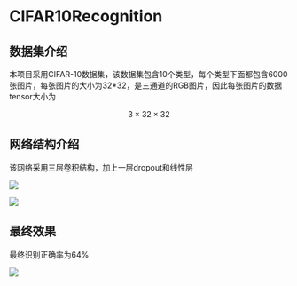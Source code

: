 # CIFAR10Recognition

## 数据集介绍

本项目采用CIFAR-10数据集，该数据集包含10个类型，每个类型下面都包含6000张图片，每张图片的大小为32*32，是三通道的RGB图片，因此每张图片的数据tensor大小为

$$
3\times32\times32
$$

## 网络结构介绍

该网络采用三层卷积结构，加上一层dropout和线性层



![](https://s3.bmp.ovh/imgs/2022/11/01/22dd627c27780afd.png)

![](https://s3.bmp.ovh/imgs/2022/11/01/447352f3d9a271ba.png)

## 最终效果

最终识别正确率为64%

![](https://s3.bmp.ovh/imgs/2022/11/01/81eea0527c0eb6af.png)